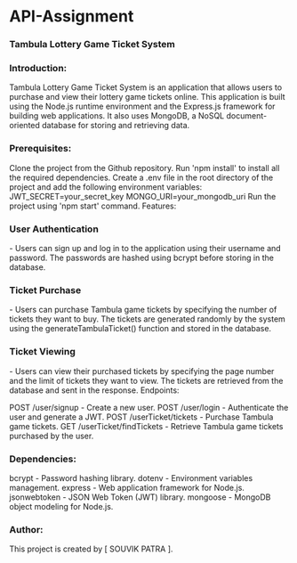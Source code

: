 # API-Assignment



<h3>Tambula Lottery Game Ticket System</h3>

<h3>Introduction:</h3>
Tambula Lottery Game Ticket System is an application that allows users to purchase and view their lottery game tickets online. This application is built using the Node.js runtime environment and the Express.js framework for building web applications. It also uses MongoDB, a NoSQL document-oriented database for storing and retrieving data.


<h3>Prerequisites:</h3>


Clone the project from the Github repository.
Run 'npm install' to install all the required dependencies.
Create a .env file in the root directory of the project and add the following environment variables:
JWT_SECRET=your_secret_key
MONGO_URI=your_mongodb_uri
Run the project using 'npm start' command.
Features:

<h3>User Authentication</h3> - Users can sign up and log in to the application using their username and password. The passwords are hashed using bcrypt before storing in the database.

<h3>Ticket Purchase</h3> - Users can purchase Tambula game tickets by specifying the number of tickets they want to buy. The tickets are generated randomly by the system using the generateTambulaTicket() function and stored in the database.

<h3>Ticket Viewing</h3> - Users can view their purchased tickets by specifying the page number and the limit of tickets they want to view. The tickets are retrieved from the database and sent in the response.
Endpoints:

POST /user/signup - Create a new user.
POST /user/login - Authenticate the user and generate a JWT.
POST /userTicket/tickets - Purchase Tambula game tickets.
GET /userTicket/findTickets - Retrieve Tambula game tickets purchased by the user.

<h3>Dependencies:</h3>

bcrypt - Password hashing library.
dotenv - Environment variables management.
express - Web application framework for Node.js.
jsonwebtoken - JSON Web Token (JWT) library.
mongoose - MongoDB object modeling for Node.js.

<h3>Author:</h3>
This project is created by  [ SOUVIK PATRA ].
